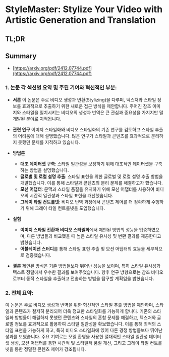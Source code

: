 # StyleMaster: Stylize Your Video with Artistic Generation and Translation
## TL;DR
## Summary
- [https://arxiv.org/pdf/2412.07744.pdf](https://arxiv.org/pdf/2412.07744.pdf)

### 1. 논문 각 섹션별 요약 및 주된 기여와 혁신적인 부분:

- **서론**
  이 논문은 주로 비디오 생성과 변환(Stylizing)을 다루며, 텍스처와 스타일 정보를 효과적으로 추출하기 위한 새로운 접근 방식을 제안합니다. 주어진 참조 이미지와 스타일을 일치시키는 비디오의 생성과 번역은 큰 관심과 중요성을 가지지만 덜 개발된 분야로 지적됩니다.

- **관련 연구**
  이미지 스타일화와 비디오 스타일화의 기존 연구를 검토하고 스타일 추출의 어려움에 대해 설명했습니다. 많은 연구가 스타일과 콘텐츠를 효과적으로 분리하지 못했던 문제를 지적하고 있습니다.

- **방법론**
  - **대조 데이터셋 구축**: 스타일 일관성을 보장하기 위해 대조적인 데이터셋을 구축하는 방법을 설명했습니다.
  - **글로벌 및 로컬 설명 추출**: 스타일 표현을 위한 글로벌 및 로컬 설명 추출 방법을 개발했습니다. 이를 통해 스타일과 콘텐츠의 분리 문제를 해결하고자 했습니다.
  - **모션 어댑터**: 문맥과 스타일 품질을 유지하기 위해 모션 어댑터를 사용하여 비디오의 시간적 일관성과 스타일 표현을 개선했습니다.
  - **그레이 타일 컨트롤넷**: 비디오 번역 과정에서 콘텐츠 제어를 더 정확하게 수행하기 위해 그레이 타일 컨트롤넷을 도입했습니다.

- **실험**
  - **이미지 스타일 전환과 비디오 스타일화**에서 제안된 방법의 성능을 입증하였으며, 다른 방법들과 비교했을 때 높은 스타일 유사성 및 변환 결과를 제공한다고 밝혔습니다.
  - **어블레이션 스터디**를 통해 스타일 표현 추출 및 모션 어댑터의 효능을 세부적으로 검증했습니다.

- **결론**
  제안된 방식은 기존 방법들보다 뛰어난 성능을 보이며, 특히 스타일 유사성과 텍스트 정렬에서 우수한 결과를 보여주었습니다. 향후 연구 방향으로는 참조 비디오로부터 동적 스타일을 추출하고 전송하는 방법을 탐구할 계획임을 밝혔습니다.

### 2. 전체 요약:

이 논문은 주로 비디오 생성과 번역을 위한 혁신적인 스타일 추출 방법을 제안하며, 스타일과 콘텐츠가 철저히 분리되어 더욱 정교한 스타일화를 가능하게 합니다. 기존의 스타일화 방법들이 해결하지 못했던 콘텐츠와 스타일의 혼합 문제를 해결하고, 텍스처와 글로벌 정보를 효과적으로 활용하여 스타일 일관성을 확보했습니다. 이를 통해 최적의 스타일 표현을 가능하게 하고, 특히 비디오 스타일화에 있어 다른 경쟁 방법들보다 뛰어난 성과를 보였습니다. 주요 기여로는 모델 환영을 사용한 절대적인 스타일 일관성 데이터셋 생성, 모션 어댑터를 통한 시간적 및 스타일적 품질 개선, 그리고 그레이 타일 컨트롤넷을 통한 정밀한 콘텐츠 제어가 강조됩니다.
